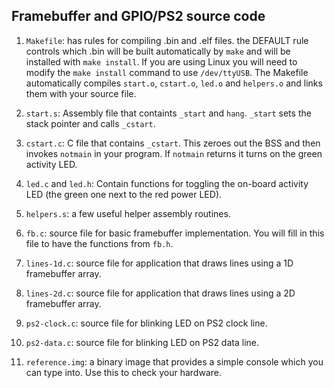 ## Framebuffer and GPIO/PS2 source code

1. `Makefile`:  has rules for compiling .bin and .elf files. the DEFAULT rule 
   controls which .bin will be built automatically by `make` and will be
   installed with `make install`. If you are using Linux you will need to
   modify the `make install` command to use `/dev/ttyUSB`. The Makefile
   automatically compiles `start.o`, `cstart.o`, `led.o` and `helpers.o`
   and links them with your source file.

1. `start.s`: Assembly file that containts `_start` and `hang`. `_start`
   sets the stack pointer and calls `_cstart`. 

1. `cstart.c`: C file that contains `_cstart`. This zeroes out the BSS and
   then invokes `notmain` in your program. If `notmain` returns it turns
   on the green activity LED.

1. `led.c` and `led.h`: Contain functions for toggling the on-board
    activity LED (the green one next to the red power LED).

1. `helpers.s`: a few useful helper assembly routines.

1. `fb.c`: source file for basic framebuffer implementation. You will
    fill in this file to have the functions from `fb.h`.

1. `lines-1d.c`: source file for application that draws lines using a 1D
    framebuffer array.

1. `lines-2d.c`: source file for application that draws lines using a 2D
    framebuffer array.

1. `ps2-clock.c`: source file for blinking LED on PS2 clock line.

1. `ps2-data.c`: source file for blinking LED on PS2 data line.

1. `reference.img`: a binary image that provides a simple console
    which you can type into. Use this to check your hardware.

